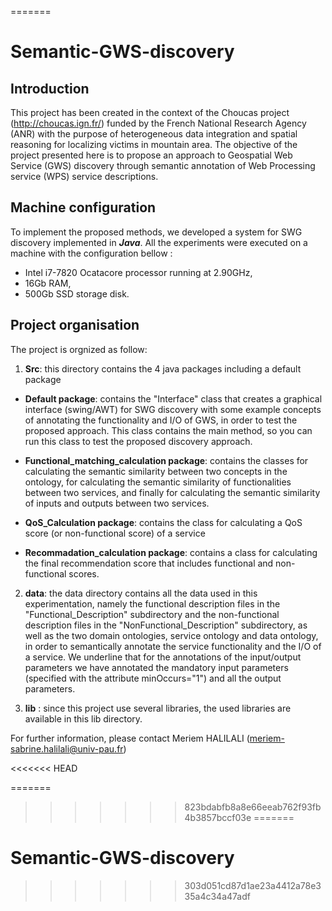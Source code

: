 =======
# Semantic-GWS-discovery

## Introduction

This project has been created  in the context of the Choucas project (<http://choucas.ign.fr/>) funded by the French National Research Agency (ANR) with the purpose of heterogeneous data integration and spatial reasoning for localizing victims in mountain area. The objective of the project presented here is to propose an approach to Geospatial Web Service (GWS) discovery through semantic annotation of Web Processing service (WPS) service descriptions.

## Machine configuration
To implement the proposed methods, we developed a system for SWG discovery implemented in ***Java***.  All the experiments were executed on a machine with the configuration bellow : 
- Intel i7-7820 Ocatacore processor running at 2.90GHz, 
- 16Gb RAM,
- 500Gb SSD storage disk. 

## Project organisation

The project is orgnized as follow:

1. **Src**: this directory contains the 4 java packages including a default package

  - **Default package**: contains the "Interface" class that creates a graphical interface (swing/AWT) for SWG discovery with some example concepts of annotating the functionality and I/O of GWS, in order to test the proposed approach. This class contains the main method, so you can run this class to test the proposed discovery approach. 

  - **Functional_matching_calculation package**: contains the classes for calculating the semantic similarity between two concepts in the ontology, for calculating the semantic similarity of functionalities between two services, and finally for calculating the semantic similarity of inputs and outputs between two services.

  - **QoS_Calculation package**: contains the class for calculating a QoS score (or non-functional score) of a service 

  - **Recommadation_calculation package**: contains a class for calculating the final recommendation score that includes functional and non-functional scores.

2. **data**: the data directory contains all the data used in this experimentation, namely the functional description files in the "Functional_Description" subdirectory and the non-functional description files in the "NonFunctional_Description" subdirectory, as well as the two domain ontologies, service ontology and data ontology, in order to semantically annotate the service functionality and the I/O of a service.
We underline that for the annotations of the input/output parameters we have annotated the mandatory input parameters (specified with the attribute minOccurs="1") and all the output parameters.

3. **lib** : since this project use several libraries, the used libraries are available in this lib directory. 


For further information, please contact Meriem HALILALI (<meriem-sabrine.halilali@univ-pau.fr>)








<<<<<<< HEAD

=======
>>>>>>> 823bdabfb8a8e66eeab762f93fb4b3857bccf03e
=======
# Semantic-GWS-discovery
>>>>>>> 303d051cd87d1ae23a4412a78e335a4c34a47adf
